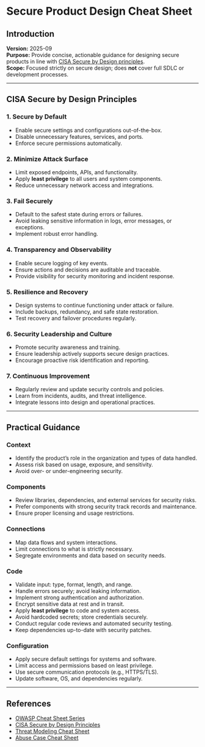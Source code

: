 # Secure Product Design Cheat Sheet

## Introduction
**Version:** 2025-09  
**Purpose:** Provide concise, actionable guidance for designing secure products in line with [CISA Secure by Design principles](https://www.cisa.gov/resources-tools/resources/shifting-balance-cybersecurity-risk-principles-and-approaches-secure).  
**Scope:** Focused strictly on secure design; does **not** cover full SDLC or development processes.

---

## CISA Secure by Design Principles

### 1. Secure by Default
- Enable secure settings and configurations out-of-the-box.  
- Disable unnecessary features, services, and ports.  
- Enforce secure permissions automatically.

### 2. Minimize Attack Surface
- Limit exposed endpoints, APIs, and functionality.  
- Apply **least privilege** to all users and system components.  
- Reduce unnecessary network access and integrations.

### 3. Fail Securely
- Default to the safest state during errors or failures.  
- Avoid leaking sensitive information in logs, error messages, or exceptions.  
- Implement robust error handling.

### 4. Transparency and Observability
- Enable secure logging of key events.  
- Ensure actions and decisions are auditable and traceable.  
- Provide visibility for security monitoring and incident response.

### 5. Resilience and Recovery
- Design systems to continue functioning under attack or failure.  
- Include backups, redundancy, and safe state restoration.  
- Test recovery and failover procedures regularly.

### 6. Security Leadership and Culture
- Promote security awareness and training.  
- Ensure leadership actively supports secure design practices.  
- Encourage proactive risk identification and reporting.

### 7. Continuous Improvement
- Regularly review and update security controls and policies.  
- Learn from incidents, audits, and threat intelligence.  
- Integrate lessons into design and operational practices.

---

## Practical Guidance

### Context
- Identify the product’s role in the organization and types of data handled.  
- Assess risk based on usage, exposure, and sensitivity.  
- Avoid over- or under-engineering security.

### Components
- Review libraries, dependencies, and external services for security risks.  
- Prefer components with strong security track records and maintenance.  
- Ensure proper licensing and usage restrictions.

### Connections
- Map data flows and system interactions.  
- Limit connections to what is strictly necessary.  
- Segregate environments and data based on security needs.

### Code
- Validate input: type, format, length, and range.  
- Handle errors securely; avoid leaking information.  
- Implement strong authentication and authorization.  
- Encrypt sensitive data at rest and in transit.  
- Apply **least privilege** to code and system access.  
- Avoid hardcoded secrets; store credentials securely.  
- Conduct regular code reviews and automated security testing.  
- Keep dependencies up-to-date with security patches.

### Configuration
- Apply secure default settings for systems and software.  
- Limit access and permissions based on least privilege.  
- Use secure communication protocols (e.g., HTTPS/TLS).  
- Update software, OS, and dependencies regularly.  

---

## References
- [OWASP Cheat Sheet Series](https://cheatsheetseries.owasp.org/)  
- [CISA Secure by Design Principles](https://www.cisa.gov/resources-tools/resources/shifting-balance-cybersecurity-risk-principles-and-approaches-secure)  
- [Threat Modeling Cheat Sheet](Threat_Modeling_Cheat_Sheet.md)  
- [Abuse Case Cheat Sheet](Abuse_Case_Cheat_Sheet.md)  
